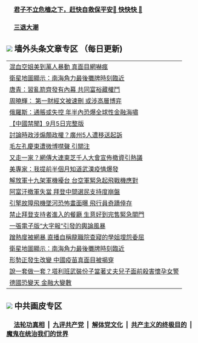 
 ### &nbsp;&nbsp;&nbsp;&nbsp; [君子不立危樯之下，赶快自救保平安🍎 快快快 📩](https://github.com/pwgy/td/blob/master/README.md)

 ### &nbsp;&nbsp;&nbsp;&nbsp; [三退大潮](https://eqbpwckh.azureedge.net/?key=wjsottsjpndjwfkg&pin=65881581&ag=ogQuit&from=pw2) 

## <img src="https://img.icons8.com/cute-clipart/2x/circled-right.png"> 墙外头条文章专区 （每日更新)

<Table>
<tr><td colspan="2" align="left"><a href="https://eqbpwckh.azureedge.net/?ag=c1495880&key=wjsottsjpndjwfkg&from=pw2">混血空姐美到萬人暴動 真面目網嚇瘋
</a></td></tr>
<tr><td colspan="2" align="left"><a href="https://eqbpwckh.azureedge.net/?ag=c1495877&key=wjsottsjpndjwfkg&from=pw2">衛星地圖顯示：南海角力最後攤牌時刻臨近
</a></td></tr>
<tr><td colspan="2" align="left"><a href="https://eqbpwckh.azureedge.net/?ag=c1495847&key=wjsottsjpndjwfkg&from=pw2">唐青：習亂箭齊發有內幕 共同富裕藏權鬥
</a></td></tr>
<tr><td colspan="2" align="left"><a href="https://eqbpwckh.azureedge.net/?ag=c1495841&key=wjsottsjpndjwfkg&from=pw2">周曉輝： 第一財經文被速刪 或涉高層博弈
</a></td></tr>
<tr><td colspan="2" align="left"><a href="https://eqbpwckh.azureedge.net/?ag=c1495809&key=wjsottsjpndjwfkg&from=pw2">俄羅斯：通脹或失控 年半內恐爆全球性金融海嘯
</a></td></tr>
<tr><td colspan="2" align="left"><a href="https://eqbpwckh.azureedge.net/?ag=c1495802&key=wjsottsjpndjwfkg&from=pw2">【中國禁聞】9月5日完整版
</a></td></tr>
<tr><td colspan="2" align="left"><a href="https://eqbpwckh.azureedge.net/?ag=c1495782&key=wjsottsjpndjwfkg&from=pw2">討論時政涉煽顛政權？廣州5人遭移送起訴
</a></td></tr>
<tr><td colspan="2" align="left"><a href="https://eqbpwckh.azureedge.net/?ag=c1495889&key=wjsottsjpndjwfkg&from=pw2">毛左孔慶東遭微博噤聲 引關注
</a></td></tr>
<tr><td colspan="2" align="left"><a href="https://eqbpwckh.azureedge.net/?ag=c1495881&key=wjsottsjpndjwfkg&from=pw2">又走一家？網傳大連東芝千人大會宣佈撤資引熱議
</a></td></tr>
<tr><td colspan="2" align="left"><a href="https://eqbpwckh.azureedge.net/?ag=c1495875&key=wjsottsjpndjwfkg&from=pw2">美專家：我提前半個月知道武漢疫情爆發
</a></td></tr>
<tr><td colspan="2" align="left"><a href="https://eqbpwckh.azureedge.net/?ag=c1495800&key=wjsottsjpndjwfkg&from=pw2">解放軍十九架軍機擾台 台空軍緊急起飛戰機應對
</a></td></tr>
<tr><td colspan="2" align="left"><a href="https://eqbpwckh.azureedge.net/?ag=c1495831&key=wjsottsjpndjwfkg&from=pw2">阿富汗撤軍失當 拜登中間選民支持度崩盤
</a></td></tr>
<tr><td colspan="2" align="left"><a href="https://eqbpwckh.azureedge.net/?ag=c1495878&key=wjsottsjpndjwfkg&from=pw2">引擎故障飛機墜河恐怖畫面曝 飛行員奇蹟倖存
</a></td></tr>
<tr><td colspan="2" align="left"><a href="https://eqbpwckh.azureedge.net/?ag=c1495829&key=wjsottsjpndjwfkg&from=pw2">禁止拜登支持者進入的餐廳 生意好到完售緊急關門
</a></td></tr>
<tr><td colspan="2" align="left"><a href="https://eqbpwckh.azureedge.net/?ag=c1495895&key=wjsottsjpndjwfkg&from=pw2">一張電子版“大字報”引發的輿論風暴
</a></td></tr>
<tr><td colspan="2" align="left"><a href="https://eqbpwckh.azureedge.net/?ag=c1495780&key=wjsottsjpndjwfkg&from=pw2">蹭熱度被網暴 直播自稱龍職院查寢的學姐埋怨委屈
</a></td></tr>
<tr><td colspan="2" align="left"><a href="https://eqbpwckh.azureedge.net/?ag=c1495833&key=wjsottsjpndjwfkg&from=pw2">衛星地圖顯示：南海角力最後攤牌時刻臨近
</a></td></tr>
<tr><td colspan="2" align="left"><a href="https://eqbpwckh.azureedge.net/?ag=c1495907&key=wjsottsjpndjwfkg&from=pw2">形勢正發生改變 中國疫苗真面目被揭穿
</a></td></tr>
<tr><td colspan="2" align="left"><a href="https://eqbpwckh.azureedge.net/?ag=c1495855&key=wjsottsjpndjwfkg&from=pw2">說一套做一套？塔利班武裝份子當著丈夫兒子面前殺害懷孕女警
</a></td></tr>
<tr><td colspan="2" align="left"><a href="https://eqbpwckh.azureedge.net/?ag=c1495857&key=wjsottsjpndjwfkg&from=pw2">德國恐變天 金融大變數
</a></td></tr>
 </Table>

 ## <img src="https://img.icons8.com/cute-clipart/2x/circled-right.png"> 中共画皮专区
 ### &nbsp;&nbsp;&nbsp;&nbsp; [法轮功真相](https://github.com/begood0513/basic/blob/master/README.md) &nbsp;|&nbsp; [九评共产党](https://github.com/begood0513/9ping.md/blob/master/README.md) &nbsp;|&nbsp; [解体党文化](https://github.com/begood0513/jtdwh.md/blob/master/README.md)   &nbsp;|&nbsp; [共产主义的终极目的](https://github.com/begood0513/gczydzjmd.md/blob/master/README.md) &nbsp;|&nbsp; [魔鬼在统治我们的世界](https://github.com/begood0513/gczydzjmd.md/blob/master/README.md) 
